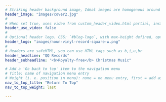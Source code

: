 ```yaml
---
# Striking header background image, Ideal images are homogenous around the centre and contrasting to the text. Non-ideal images can use `title_guard`
header_image: "images/cover2.jpg"
#
# When set true, uses video from custom_header_video.html partial, instead of header_image
header_use_video: false
#
# Optional header logo. CSS: `#blog-logo`, with max-height defined, optimize to prevent scaling
header_logo: "images/noun-vinyl-record-square-w.png"
#
# Headers are safeHTML, you can use HTML tags such as b,i,u,br
header_headline: "QQ Records"
header_subheadline: "<b>Royalty-free</b> Christmas Music"

# Add a 'Go back to top' item to the navigation menu
# Title: name of navigation menu entry
# Weight (i. e. position in menu): none = no menu entry, first = add as first entry, last = ad as last entry
nav_to_top_title: "Return To Top"
nav_to_top_weight: last

---
```


